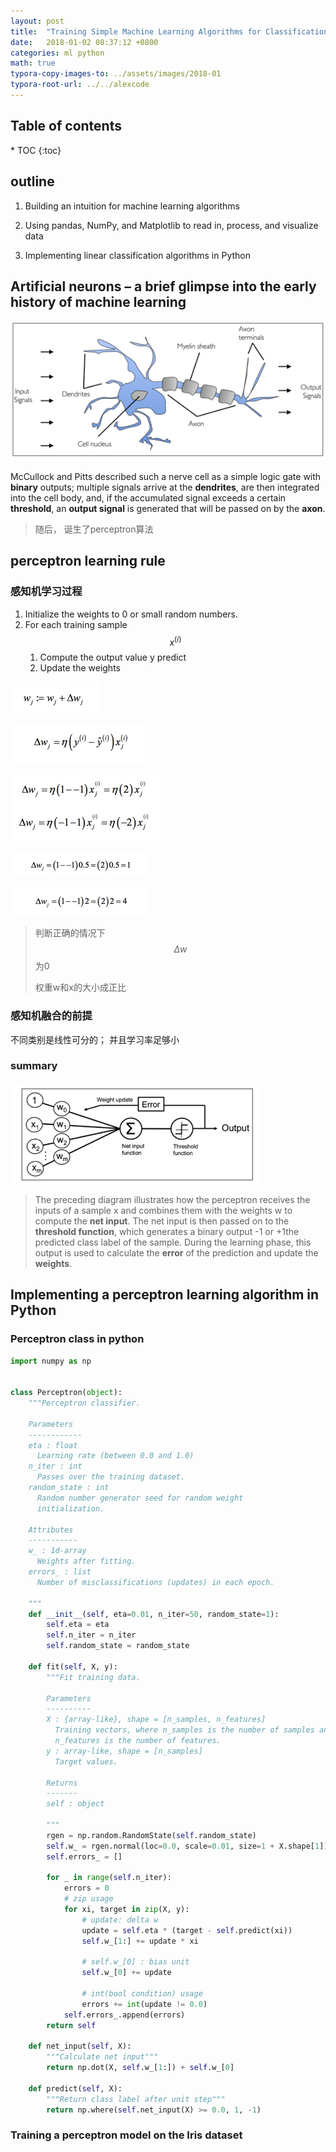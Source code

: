 ```yaml
---
layout: post
title:  "Training Simple Machine Learning Algorithms for Classification"
date:   2018-01-02 08:37:12 +0800
categories: ml python
math: true
typora-copy-images-to: ../assets/images/2018-01
typora-root-url: ../../alexcode
---
```

<h2>Table of contents</h2>
* TOC
{:toc}


## outline

1. Building an intuition for machine learning algorithms
2. Using pandas, NumPy, and Matplotlib to read in, process, and visualize data

3. Implementing linear classification algorithms in Python



## Artificial neurons – a brief glimpse into the early history of machine learning



![B173F917-98BC-4E29-9584-A50FA257B9CF](/assets/images/2018-01/B173F917-98BC-4E29-9584-A50FA257B9CF.png)

McCullock and Pitts described such a nerve cell as a simple logic gate with **binary** outputs; multiple signals arrive at the **dendrites**, are then integrated into the cell body, and, if the accumulated signal exceeds a certain **threshold**, an **output signal** is generated that will be passed on by the **axon**.



> 随后， 诞生了perceptron算法





## perceptron learning rule



### 感知机学习过程

1. Initialize the weights to 0 or small random numbers.
2. For each training sample $$x^{(i)}$$
   1. Compute the output value y predict
   2. Update the weights



![332C5EAE-F0B4-496B-A966-673B0035BEB3](/assets/images/2018-01/332C5EAE-F0B4-496B-A966-673B0035BEB3.png)

![EC1E04E7-F282-45BB-98B2-6919AC4DF252](/assets/images/2018-01/EC1E04E7-F282-45BB-98B2-6919AC4DF252.png)

![5D6E3B8A-DCC1-458B-8513-A015A553D7E9](/assets/images/2018-01/5D6E3B8A-DCC1-458B-8513-A015A553D7E9.png)

![B9A64F13-87C0-41C9-985C-8DBBBD5CBA8D](/assets/images/2018-01/B9A64F13-87C0-41C9-985C-8DBBBD5CBA8D.png)

![A3F481BE-EFA8-4800-BDA2-08810B81F758](/assets/images/2018-01/A3F481BE-EFA8-4800-BDA2-08810B81F758.png)

> 判断正确的情况下$$\Delta w$$为0
>
> 权重w和x的大小成正比





### 感知机融合的前提

不同类别是线性可分的； 并且学习率足够小





### summary

![CDD7AFAF-AEAD-4B8F-8FC9-4B6BEB52CA37](/assets/images/2018-01/CDD7AFAF-AEAD-4B8F-8FC9-4B6BEB52CA37.png)

> The preceding diagram illustrates how the perceptron receives the inputs of a sample x and combines them with the weights w to compute the **net input**. The net input is then passed on to the **threshold function**, which generates a binary output -1 or +1the predicted class label of the sample. During the learning phase, this output is used to calculate the **error** of the prediction and update the **weights**.



## Implementing a perceptron learning algorithm in Python



### Perceptron class in python

```python
import numpy as np


class Perceptron(object):
    """Perceptron classifier.

    Parameters
    ------------
    eta : float
      Learning rate (between 0.0 and 1.0)
    n_iter : int
      Passes over the training dataset.
    random_state : int
      Random number generator seed for random weight
      initialization.

    Attributes
    -----------
    w_ : 1d-array
      Weights after fitting.
    errors_ : list
      Number of misclassifications (updates) in each epoch.

    """
    def __init__(self, eta=0.01, n_iter=50, random_state=1):
        self.eta = eta
        self.n_iter = n_iter
        self.random_state = random_state

    def fit(self, X, y):
        """Fit training data.

        Parameters
        ----------
        X : {array-like}, shape = [n_samples, n_features]
          Training vectors, where n_samples is the number of samples and
          n_features is the number of features.
        y : array-like, shape = [n_samples]
          Target values.

        Returns
        -------
        self : object

        """
        rgen = np.random.RandomState(self.random_state)
        self.w_ = rgen.normal(loc=0.0, scale=0.01, size=1 + X.shape[1])
        self.errors_ = []

        for _ in range(self.n_iter):
            errors = 0
            # zip usage
            for xi, target in zip(X, y):
                # update: delta w
                update = self.eta * (target - self.predict(xi))
                self.w_[1:] += update * xi

                # self.w_[0] : bias unit
                self.w_[0] += update

                # int(bool condition) usage
                errors += int(update != 0.0)
            self.errors_.append(errors)
        return self

    def net_input(self, X):
        """Calculate net input"""
        return np.dot(X, self.w_[1:]) + self.w_[0]

    def predict(self, X):
        """Return class label after unit step"""
        return np.where(self.net_input(X) >= 0.0, 1, -1)
```



### Training a perceptron model on the Iris dataset

